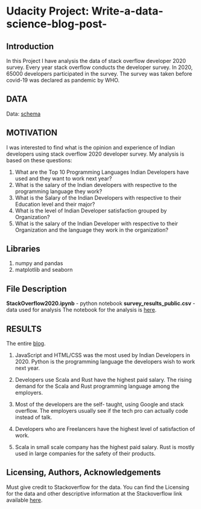 # Udacity Project: Write-a-data-science-blog-post-
## Introduction
In this Project I have analysis the data of stack overflow developer 2020 survey.
Every year stack overflow conducts the developer survey. In 2020, 65000 developers 
participated in the survey. The survey was taken before covid-19 was declared as
pandemic by WHO.

## DATA
Data: [schema](https://insights.stackoverflow.com/survey)

## MOTIVATION
I was interested to find what is the opinion and experience of Indian developers using stack overflow 2020
developer survey. My analysis is based on these questions:

1. What are the Top 10 Programming Languages Indian Developers have used and they want to work next year?
2. What is the salary of the Indian developers with respective to the programming language they work?
3. What is the Salary of the Indian Developers with respective to their Education level and their major?
4. What is the level of Indian Developer satisfaction grouped by Organization?
5. What is the salary of the Indian Developer with respective to their Organization and the language they work in the organization?

## Libraries
1. numpy and pandas
2. matplotlib and seaborn 

## File Description
**StackOverflow2020.ipynb** - python notebook
**survey_results_public.csv** - data used for analysis
The notebook for the analysis is [here](https://github.com/Abhignya27/write-a-data-science-blog-post-/blob/main/StackOverflow2020.ipynb).

## RESULTS
The entire [blog](https://abhignya.medium.com/indian-developers-in-2020-8b9ad0d7bde9). 

1. JavaScript and HTML/CSS was the most used by Indian Developers in 2020. Python is the programming language the developers wish to work next year.

2. Developers use Scala and Rust have the highest paid salary. The rising demand for the Scala and Rust programming language among the employers. 

3. Most of the developers are the self- taught, using Google and stack overflow. The employers usually see if the tech pro can actually code instead of talk. 

4. Developers who are Freelancers have the highest level of satisfaction of work.

5. Scala in small scale company has the highest paid salary. Rust is mostly used in large companies for the safety of their products.

## Licensing, Authors, Acknowledgements
Must give credit to Stackoverflow for the data. You can find the Licensing for the data and other descriptive
information at the Stackoverflow link available [here](https://insights.stackoverflow.com/survey).
